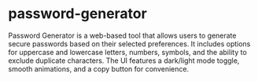 # password-generator
Password Generator is a web-based tool that allows users to generate secure passwords based on their selected preferences. It includes options for uppercase and lowercase letters, numbers, symbols, and the ability to exclude duplicate characters. The UI features a dark/light mode toggle, smooth animations, and a copy button for convenience.
